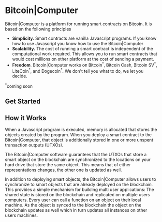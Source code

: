 # Bitcoin|Computer

Bitcoin|Computer is a platform for running smart contracts on Bitcoin. It is based on the following principles

* **Simplicity.** Smart contracts are vanilla Javascript programs. If you know how to use Javascript you know how to use the Bitcoin|Computer
* **Scalability.** The cost of running a smart contract is independent of the computational work required. This allows you to run smart contracts that would cost millions on other platform at the cost of sending a payment.
* **Freedom**. Bitcoin|Computer works on Bitcoin<sup>\*</sup>, Bitcoin Cash, Bitcoin SV<sup>\*</sup>, LiteCoin<sup>\*</sup>, and Dogecoin<sup>\*</sup>. We don't tell you what to do, we let you decide.

<sup>\*</sup>coming soon

## Get Started


## How it Works

When a Javascript program is executed, memory is allocated that stores the objects created by the program. When you deploy a smart contract to the Bitcoin|Computer, that object is additionally stored in one or more unspent transaction outputs (UTXOs).

The Bitcoin|Computer software guarantees that the UTXOs that store a smart object on the blockchain are synchronized to the locations on your hard drive that store the same object. This means that of either representations changes, the other one is updated as well.

In addition to deploying smart objects, the Bitcoin|Computer allows users to synchronize to smart objects that are already deployed on the blockchain. This provides a simple mechanism for building multi user applications: The shared state is stored on the blockchain and replicated on multiple users computers. Every user can call a function on an object on their local machine. As the object is synced to the blockchain the object on the blockchain updates as well which in turn updates all instances on other users machines.
